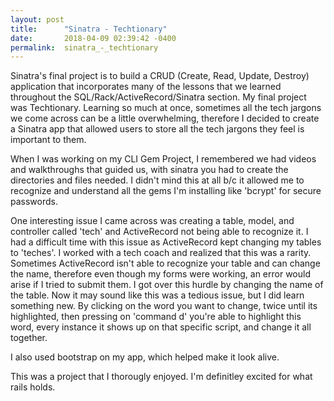 ```yaml
---
layout: post
title:      "Sinatra - Techtionary"
date:       2018-04-09 02:39:42 -0400
permalink:  sinatra_-_techtionary
---
```



Sinatra's final project is to build a CRUD (Create, Read, Update, Destroy) application that incorporates many of the lessons that we learned throughout the SQL/Rack/ActiveRecord/Sinatra section. My final project was Techtionary. Learning so much at once, sometimes all the tech jargons we come across can be a little overwhelming, therefore I decided to create a Sinatra app that allowed users to store all the tech jargons they feel is important to them. 

When I was working on my CLI Gem Project, I remembered we had videos and walkthroughs that guided us, with sinatra you had to create the directories and files needed. I didn't mind this at all b/c it allowed me to recognize and understand all the gems I'm installing like 'bcrypt' for secure passwords. 

One interesting issue I came across was creating a table, model, and controller called 'tech' and ActiveRecord not being able to recognize it. I had a difficult time with this issue as ActiveRecord kept changing my tables to 'teches'. I worked with a tech coach and realized that this was a rarity. Sometimes ActiveRecord isn't able to recognize your table and can change the name, therefore even though my forms were working, an error would arise if I tried to submit them. I got over this hurdle by changing the name of the table. Now it may sound like this was a tedious issue, but I did learn something new. By clicking on the word you want to change, twice until its highlighted, then pressing on 'command d' you're able to highlight this word, every instance it shows up on that specific script, and change it all together. 

I also used bootstrap on my app, which helped make it look alive. 

This was a  project that I thorougly enjoyed. I'm definitley excited for what rails holds.



